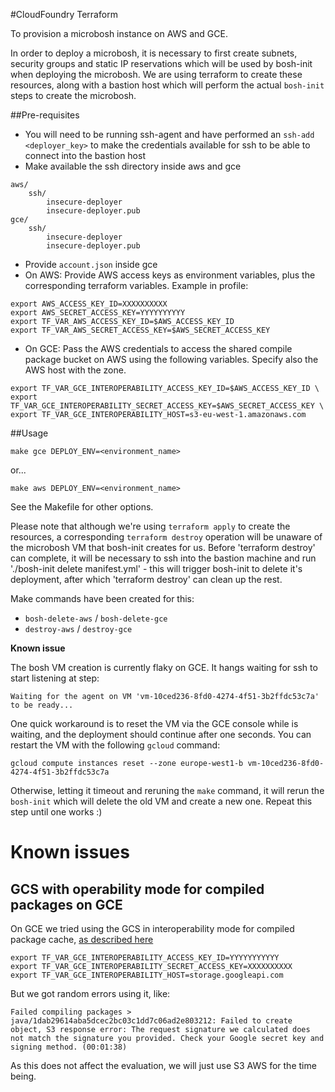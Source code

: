 #CloudFoundry Terraform

To provision a microbosh instance on AWS and GCE.

In order to deploy a microbosh, it is necessary to first create subnets, security groups and static IP reservations which will be used by bosh-init when deploying the microbosh. We are using terraform to create these resources, along with a bastion host which will perform the actual `bosh-init` steps to create the microbosh.

##Pre-requisites
* You will need to be running ssh-agent and have performed an `ssh-add <deployer_key>` to make the credentials available for ssh to be able to connect into the bastion host
* Make available the ssh directory inside aws and gce

```
aws/
    ssh/
        insecure-deployer
        insecure-deployer.pub
gce/
    ssh/
        insecure-deployer
        insecure-deployer.pub
```
* Provide `account.json` inside gce
* On AWS: Provide AWS access keys as environment variables, plus the corresponding terraform variables. Example in profile:

```
export AWS_ACCESS_KEY_ID=XXXXXXXXXX
export AWS_SECRET_ACCESS_KEY=YYYYYYYYYY
export TF_VAR_AWS_ACCESS_KEY_ID=$AWS_ACCESS_KEY_ID
export TF_VAR_AWS_SECRET_ACCESS_KEY=$AWS_SECRET_ACCESS_KEY
```

* On GCE: Pass the AWS credentials to access the shared compile package bucket
  on AWS using the following variables. Specify also the AWS host with the zone.

```
export TF_VAR_GCE_INTEROPERABILITY_ACCESS_KEY_ID=$AWS_ACCESS_KEY_ID \
export TF_VAR_GCE_INTEROPERABILITY_SECRET_ACCESS_KEY=$AWS_SECRET_ACCESS_KEY \
export TF_VAR_GCE_INTEROPERABILITY_HOST=s3-eu-west-1.amazonaws.com
```

##Usage
```
make gce DEPLOY_ENV=<environment_name>
```
or...

```
make aws DEPLOY_ENV=<environment_name>
```
See the Makefile for other options.

Please note that although we're using `terraform apply` to create the resources, a corresponding `terraform destroy` operation will be unaware of the microbosh VM that bosh-init creates for us. Before 'terraform destroy' can complete, it will be necessary to ssh into the bastion machine and run './bosh-init delete manifest.yml' - this will trigger bosh-init to delete it's deployment, after which 'terraform destroy' can clean up the rest.

Make commands have been created for this:

* `bosh-delete-aws` / `bosh-delete-gce`
* `destroy-aws` / `destroy-gce`

**Known issue**

The bosh VM creation is currently flaky on GCE. It hangs waiting for ssh to start listening at step:

```
Waiting for the agent on VM 'vm-10ced236-8fd0-4274-4f51-3b2ffdc53c7a' to be ready...
```

One quick workaround is to reset the VM via the GCE console while is waiting,
and the deployment should continue after one seconds. You can restart the VM
with the following `gcloud` command:

```
gcloud compute instances reset --zone europe-west1-b vm-10ced236-8fd0-4274-4f51-3b2ffdc53c7a
```

Otherwise, letting it timeout and reruning the `make` command, it will rerun the `bosh-init` which
will delete the old VM and create a new one. Repeat this step until one works :)

Known issues
============

GCS with operability mode for compiled packages on GCE
-------------------------------------------------------

On GCE we tried using the GCS in interoperability
mode for compiled package cache, [as described here](https://cloud.google.com/storage/docs/migrating)

```
export TF_VAR_GCE_INTEROPERABILITY_ACCESS_KEY_ID=YYYYYYYYYYY
export TF_VAR_GCE_INTEROPERABILITY_SECRET_ACCESS_KEY=XXXXXXXXXX
export TF_VAR_GCE_INTEROPERABILITY_HOST=storage.googleapi.com
```

But we got random errors using it, like:

```
Failed compiling packages > java/1dab29614aba5dcec2bc03c1dd7c06ad2e803212: Failed to create object, S3 response error: The request signature we calculated does not match the signature you provided. Check your Google secret key and signing method. (00:01:38)
```

As this does not affect the evaluation, we will just use S3 AWS for the time being.
